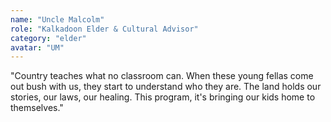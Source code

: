 ```yaml
---
name: "Uncle Malcolm"
role: "Kalkadoon Elder & Cultural Advisor"
category: "elder"
avatar: "UM"
---
```


"Country teaches what no classroom can. When these young fellas come out bush with us, they start to understand who they are. The land holds our stories, our laws, our healing. This program, it's bringing our kids home to themselves."